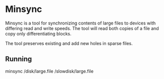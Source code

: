 # Minsync

Minsync is a tool for synchronizing contents of large files to devices with differing read and write speeds.
The tool will read both copies of a file and copy only differentiating blocks.

The tool preserves existing and add new holes in sparse files.

## Running

minsync /disk/large.file /slowdisk/large.file

